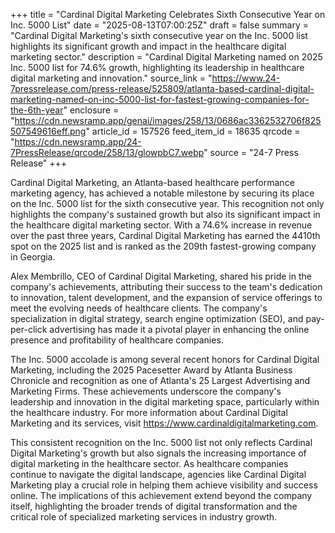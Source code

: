 +++
title = "Cardinal Digital Marketing Celebrates Sixth Consecutive Year on Inc. 5000 List"
date = "2025-08-13T07:00:25Z"
draft = false
summary = "Cardinal Digital Marketing's sixth consecutive year on the Inc. 5000 list highlights its significant growth and impact in the healthcare digital marketing sector."
description = "Cardinal Digital Marketing named on 2025 Inc. 5000 list for 74.6% growth, highlighting its leadership in healthcare digital marketing and innovation."
source_link = "https://www.24-7pressrelease.com/press-release/525809/atlanta-based-cardinal-digital-marketing-named-on-inc-5000-list-for-fastest-growing-companies-for-the-6th-year"
enclosure = "https://cdn.newsramp.app/genai/images/258/13/0686ac3362532706f825507549616eff.png"
article_id = 157526
feed_item_id = 18635
qrcode = "https://cdn.newsramp.app/24-7PressRelease/qrcode/258/13/glowpbC7.webp"
source = "24-7 Press Release"
+++

<p>Cardinal Digital Marketing, an Atlanta-based healthcare performance marketing agency, has achieved a notable milestone by securing its place on the Inc. 5000 list for the sixth consecutive year. This recognition not only highlights the company's sustained growth but also its significant impact in the healthcare digital marketing sector. With a 74.6% increase in revenue over the past three years, Cardinal Digital Marketing has earned the 4410th spot on the 2025 list and is ranked as the 209th fastest-growing company in Georgia.</p><p>Alex Membrillo, CEO of Cardinal Digital Marketing, shared his pride in the company's achievements, attributing their success to the team's dedication to innovation, talent development, and the expansion of service offerings to meet the evolving needs of healthcare clients. The company's specialization in digital strategy, search engine optimization (SEO), and pay-per-click advertising has made it a pivotal player in enhancing the online presence and profitability of healthcare companies.</p><p>The Inc. 5000 accolade is among several recent honors for Cardinal Digital Marketing, including the 2025 Pacesetter Award by Atlanta Business Chronicle and recognition as one of Atlanta's 25 Largest Advertising and Marketing Firms. These achievements underscore the company's leadership and innovation in the digital marketing space, particularly within the healthcare industry. For more information about Cardinal Digital Marketing and its services, visit <a href='https://www.cardinaldigitalmarketing.com' rel='nofollow' target='_blank'>https://www.cardinaldigitalmarketing.com</a>.</p><p>This consistent recognition on the Inc. 5000 list not only reflects Cardinal Digital Marketing's growth but also signals the increasing importance of digital marketing in the healthcare sector. As healthcare companies continue to navigate the digital landscape, agencies like Cardinal Digital Marketing play a crucial role in helping them achieve visibility and success online. The implications of this achievement extend beyond the company itself, highlighting the broader trends of digital transformation and the critical role of specialized marketing services in industry growth.</p>